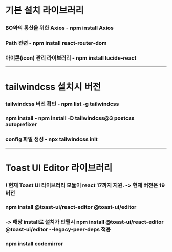 # 기본 설치 라이브러리
### BO와의 통신을 위한 Axios          - npm install Axios 
### Path 관련                         - npm install react-router-dom
### 아이콘(icon) 관리 라이브러리       - npm install lucide-react

<hr>

# tailwindcss 설치시 버전
 
### tailwindcss 버전 확인       - npm list -g tailwindcss 

### npm install                 - npm install -D tailwindcss@3 postcss autoprefixer
### config 파일 생성            - npx tailwindcss init

<hr>

# Toast UI Editor 라이브러리
### ! 현재 Toast UI 라이브러리 모듈이 react 17까지 지원. -> 현재 버전은 19버전
### npm install @toast-ui/react-editor @toast-ui/editor
### -> 해당 install로 설치가 안될시 npm install @toast-ui/react-editor @toast-ui/editor --legacy-peer-deps 적용
### npm install codemirror


